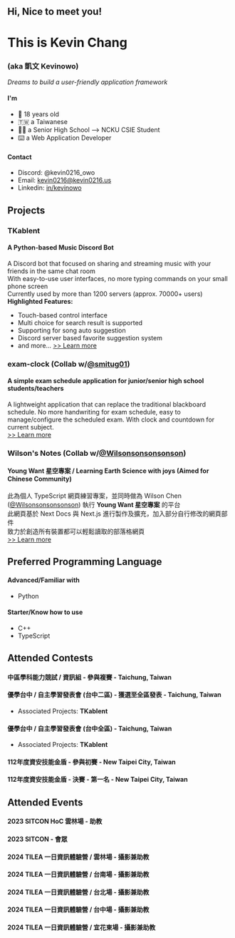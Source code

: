 ## Hi, Nice to meet you!
# This is Kevin Chang
### (aka 凱文 Kevinowo)
_Dreams to build a user-friendly application framework_

#### I'm
- :birthday: 18 years old
- :taiwan: a Taiwanese
- :student: a Senior High School --> NCKU CSIE Student
- :keyboard: a Web Application Developer

#### Contact
- Discord: @kevin0216_owo
- Email: [kevin0216@kevin0216.us](mailto:kevin0216@kevin0216.us)
- Linkedin: [in/kevinowo](https://www.linkedin.com/in/kevinowo)

## Projects
### TKablent
#### A Python-based Music Discord Bot
A Discord bot that focused on sharing and streaming music with your friends in the same chat room  
With easy-to-use user interfaces, no more typing commands on your small phone screen  
Currently used by more than 1200 servers (approx. 70000+ users)  
**Highlighted Features:**
- Touch-based control interface
- Multi choice for search result is supported
- Supporting for song auto suggestion
- Discord server based favorite suggestion system
- and more...
[>> Learn more](https://github.com/TK-Entertainment/tkablent_music)

### exam-clock (Collab w/[@smitug01](https://github.com/smitug01))
#### A simple exam schedule application for junior/senior high school students/teachers
A lightweight application that can replace the traditional blackboard schedule.
No more handwriting for exam schedule, easy to manage/configure the scheduled exam.
With clock and countdown for current subject.  
[>> Learn more](https://github.com/smitug01/exam-clock)

### Wilson's Notes (Collab w/[@Wilsonsonsonsonson](https://github.com/Wilsonsonsonsonson))
#### Young Want 星空專案 / Learning Earth Science with joys (Aimed for Chinese Community)
此為個人 TypeScript 網頁練習專案，並同時做為 Wilson Chen ([@Wilsonsonsonsonson](https://github.com/Wilsonsonsonsonson)) 執行 **Young Want 星空專案** 的平台  
此網頁基於 Next Docs 與 Next.js 進行製作及擴充，加入部分自行修改的網頁部件  
致力於創造所有裝置都可以輕鬆讀取的部落格網頁  
[>> Learn more](https://github.com/TK-Entertainment/wilson-webpage)

## Preferred Programming Language
#### Advanced/Familiar with
- Python
  
#### Starter/Know how to use
- C++
- TypeScript

## Attended Contests
#### 中區學科能力競試 / 資訊組 - 參與複賽 - Taichung, Taiwan
#### 優學台中 / 自主學習發表會 (台中二區) - 獲選至全區發表 - Taichung, Taiwan
- Associated Projects: **TKablent**
#### 優學台中 / 自主學習發表會 (台中全區) - Taichung, Taiwan
- Associated Projects: **TKablent**
#### 112年度資安技能金盾 - 參與初賽 - New Taipei City, Taiwan
#### 112年度資安技能金盾 - 決賽 - 第一名 - New Taipei City, Taiwan

## Attended Events
#### 2023 SITCON HoC 雲林場 - 助教
#### 2023 SITCON - 會眾
#### 2024 TILEA 一日資訊體驗營 / 雲林場 - 攝影兼助教
#### 2024 TILEA 一日資訊體驗營 / 台南場 - 攝影兼助教
#### 2024 TILEA 一日資訊體驗營 / 台北場 - 攝影兼助教
#### 2024 TILEA 一日資訊體驗營 / 台中場 - 攝影兼助教
#### 2024 TILEA 一日資訊體驗營 / 宜花東場 - 攝影兼助教
